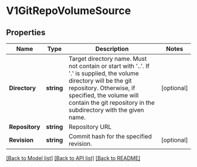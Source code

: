 # V1GitRepoVolumeSource

## Properties
Name | Type | Description | Notes
------------ | ------------- | ------------- | -------------
**Directory** | **string** | Target directory name. Must not contain or start with &#39;..&#39;.  If &#39;.&#39; is supplied, the volume directory will be the git repository.  Otherwise, if specified, the volume will contain the git repository in the subdirectory with the given name. | [optional] 
**Repository** | **string** | Repository URL | 
**Revision** | **string** | Commit hash for the specified revision. | [optional] 

[[Back to Model list]](../README.md#documentation-for-models) [[Back to API list]](../README.md#documentation-for-api-endpoints) [[Back to README]](../README.md)



